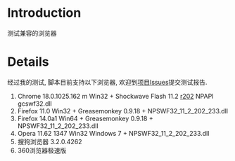 # Introduction #

测试兼容的浏览器


# Details #

经过我的测试, 脚本目前支持以下浏览器, 欢迎到[项目Issues](http://code.google.com/p/opengg-clean-player/issues/list)提交测试报告.

  1. Chrome 18.0.1025.162 m Win32 + Shockwave Flash 11.2 [r202](https://code.google.com/p/opengg-clean-player/source/detail?r=202) NPAPI gcswf32.dll
  1. Firefox 11.0 Win32 + Greasemonkey 0.9.18 + NPSWF32\_11\_2\_202\_233.dll
  1. Firefox 14.0a1 Win64 + Greasemonkey 0.9.18 + NPSWF32\_11\_2\_202\_233.dll
  1. Opera 11.62 1347 Win32 Windows 7 + NPSWF32\_11\_2\_202\_233.dll
  1. 搜狗浏览器 3.2.0.4262
  1. 360浏览器极速版
